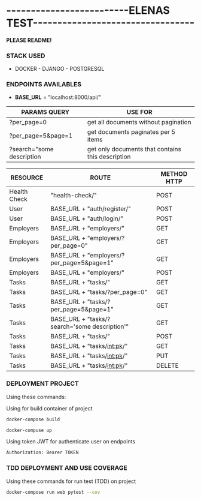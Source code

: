 # -------------------------ELENAS TEST---------------------------------

#### PLEASE README!

### STACK USED

- DOCKER - DJANGO - POSTGRESQL

### ENDPOINTS AVAILABLES

- **BASE_URL** = "localhost:8000/api/"

| PARAMS QUERY | USE FOR |
| ---- | ---- |
| ?per_page=0 | get all documents without pagination |
| ?per_page=5&page=1 | get documents paginates per 5 items |
| ?search="some description | get only documents that contains this description 

| RESOURCE | ROUTE | METHOD HTTP|
| ---- | ---- | ---- |
| Health Check      | "health-check/"     | POST     |
| User      | BASE_URL + "auth/register/"     | POST     |
| User      | BASE_URL + "auth/login/"     | POST     |
| Employers | BASE_URL + "employers/"     |  GET    |
| Employers | BASE_URL + "employers/?per_page=0"     |  GET    |
| Employers | BASE_URL + "employers/?per_page=5&page=1"     |  GET    |
| Employers | BASE_URL + "employers/"     |  POST    |
| Tasks     | BASE_URL + "tasks/"    | GET     |
| Tasks     | BASE_URL + "tasks/?per_page=0" | GET     |
| Tasks     | BASE_URL + "tasks/?per_page=5&page=1" | GET     |
| Tasks     | BASE_URL + "tasks/?search='some description'" | GET     |
| Tasks     | BASE_URL + "tasks/"    | POST     |
| Tasks     | BASE_URL + "tasks/<int:pk>/"    | GET     |
| Tasks     | BASE_URL + "tasks/<int:pk>/"    | PUT     |
| Tasks     | BASE_URL + "tasks/<int:pk>/"    | DELETE     |


### DEPLOYMENT PROJECT

Using these commands:



Using for build container of project

```bash
docker-compose build
```

```bash
docker-compuse up
```



Using token JWT for authenticate user on endpoints

```python
Authorization: Bearer TOKEN
```

### TDD DEPLOYMENT AND USE COVERAGE

Using these commands for run test (TDD) on project

```bash
docker-compose run web pytest --cov
```
